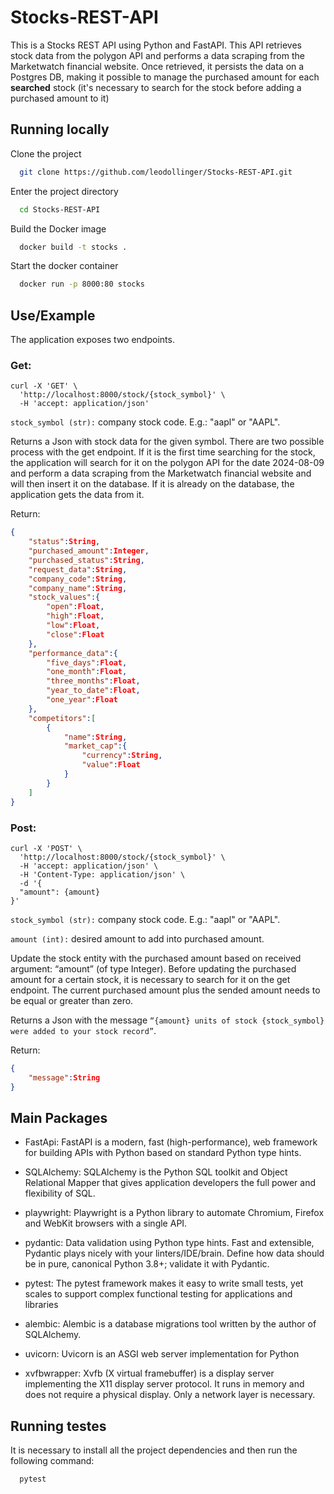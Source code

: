 
# Stocks-REST-API

This is a Stocks REST API using Python and FastAPI. This API retrieves stock data from the polygon API and performs a data scraping from the Marketwatch financial website. Once retrieved, it persists the data on a Postgres DB, making it possible to manage the purchased amount for each **searched** stock (it's necessary to search for the stock before adding a purchased amount to it)





## Running locally

Clone the project

```bash
  git clone https://github.com/leodollinger/Stocks-REST-API.git
```

Enter the project directory

```bash
  cd Stocks-REST-API
```

Build the Docker image

```bash
  docker build -t stocks .
```

Start the docker container

```bash
  docker run -p 8000:80 stocks
```


## Use/Example

The application exposes two endpoints.

### Get:

```http
curl -X 'GET' \
  'http://localhost:8000/stock/{stock_symbol}' \
  -H 'accept: application/json'
```
`stock_symbol (str):` company stock code. E.g.: "aapl" or "AAPL".

Returns a Json with stock data for the given symbol. There are two possible process with the get endpoint. If it is the first time searching for the stock, the application will search for it on the polygon API for the date 2024-08-09 and perform a data scraping from the Marketwatch financial website and will then insert it on the database. If it is already on the database, the application gets the data from it.

Return:
```json
{
    "status":String,
    "purchased_amount":Integer,
    "purchased_status":String,
    "request_data":String,
    "company_code":String,
    "company_name":String,
    "stock_values":{
        "open":Float,
        "high":Float,
        "low":Float,
        "close":Float
    },
    "performance_data":{
        "five_days":Float,
        "one_month":Float,
        "three_months":Float,
        "year_to_date":Float,
        "one_year":Float
    },
    "competitors":[
        {
            "name":String,
            "market_cap":{
                "currency":String,
                "value":Float
            }
        }
    ]
}
```
### Post:

```http
curl -X 'POST' \
  'http://localhost:8000/stock/{stock_symbol}' \
  -H 'accept: application/json' \
  -H 'Content-Type: application/json' \
  -d '{
  "amount": {amount}
}'
```
`stock_symbol (str):` company stock code. E.g.: "aapl" or "AAPL".

`amount (int):` desired amount to add into purchased amount.

Update the stock entity with the purchased amount based on received argument: “amount” (of type Integer). Before updating the purchased amount for a certain stock, it is necessary to search for it on the get endpoint. The current purchased amount plus the sended amount needs to be equal or greater than zero.

Returns a Json with the message `“{amount} units of stock {stock_symbol} were added to your stock record”`.


Return:
```json
{
    "message":String
}
```

## Main Packages
* FastApi: FastAPI is a modern, fast (high-performance), web framework for building APIs with Python based on standard Python type hints.

* SQLAlchemy: SQLAlchemy is the Python SQL toolkit and Object Relational Mapper that gives application developers the full power and flexibility of SQL. 

* playwright: Playwright is a Python library to automate Chromium, Firefox and WebKit browsers with a single API.

* pydantic: Data validation using Python type hints. Fast and extensible, Pydantic plays nicely with your linters/IDE/brain. Define how data should be in pure, canonical Python 3.8+; validate it with Pydantic.

* pytest: The pytest framework makes it easy to write small tests, yet scales to support complex functional testing for applications and libraries

* alembic: Alembic is a database migrations tool written by the author of SQLAlchemy.

* uvicorn: Uvicorn is an ASGI web server implementation for Python

* xvfbwrapper: Xvfb (X virtual framebuffer) is a display server implementing the X11 display server protocol. It runs in memory and does not require a physical display. Only a network layer is necessary.


## Running testes

It is necessary to install all the project dependencies and then run the following command:

```bash
  pytest
```
